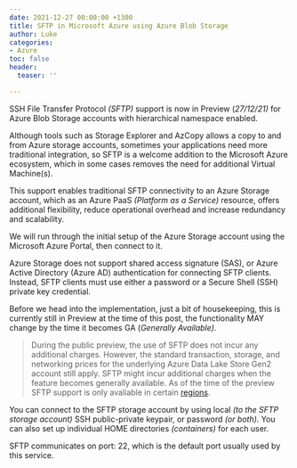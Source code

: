 ```yaml
---
date: 2021-12-27 00:00:00 +1300
title: SFTP in Microsoft Azure using Azure Blob Storage
author: Luke
categories:
- Azure
toc: false
header:
  teaser: ''

---
```

SSH File Transfer Protocol _(SFTP)_ support is now in Preview (_27/12/21)_ for Azure Blob Storage accounts with hierarchical namespace enabled.

Although tools such as Storage Explorer and AzCopy allows a copy to and from Azure storage accounts, sometimes your applications need more traditional integration, so SFTP is a welcome addition to the Microsoft Azure ecosystem, which in some cases removes the need for additional Virtual Machine(s).

This support enables traditional SFTP connectivity to an Azure Storage account, which as an Azure PaaS _(Platform as a Service)_ resource, offers additional flexibility, reduce operational overhead and increase redundancy and scalability.

We will run through the initial setup of the Azure Storage account using the Microsoft Azure Portal, then connect to it.

Azure Storage does not support shared access signature (SAS), or Azure Active Directory (Azure AD) authentication for connecting SFTP clients. Instead, SFTP clients must use either a password or a Secure Shell (SSH) private key credential.

Before we head into the implementation, just a bit of housekeeping, this is currently still in Preview at the time of this post, the functionality MAY change by the time it becomes GA (_Generally Available)_.

> During the public preview, the use of SFTP does not incur any additional charges. However, the standard transaction, storage, and networking prices for the underlying Azure Data Lake Store Gen2 account still apply. SFTP might incur additional charges when the feature becomes generally available. As of the time of the preview SFTP support is only avaliable in certain [regions](https://docs.microsoft.com/en-us/azure/storage/blobs/secure-file-transfer-protocol-support#regional-availability "SSH File Transfer Protocol (SFTP) support for Azure Blob Storage (preview)").

You can connect to the SFTP storage account by using local _(to the SFTP storage account)_ SSH public-private keypair, or password _(or both)_. You can also set up individual HOME directories _(containers)_ for each user.

SFTP communicates on port: 22, which is the default port usually used by this service.
